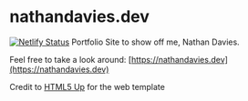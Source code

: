 # nathandavies.dev
[![Netlify Status](https://api.netlify.com/api/v1/badges/aa697133-0fe7-4b77-bc9d-4c9e30f1f3c3/deploy-status)](https://app.netlify.com/sites/nathandavies/deploys)
Portfolio Site to show off me, Nathan Davies.

Feel free to take a look around: [https://nathandavies.dev](https://nathandavies.dev)

Credit to [HTML5 Up](https://html5up.net/) for the web template

